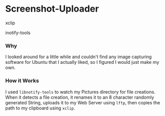 # Screenshot-Uploader

xclip

inotify-tools

### Why
I looked around for a little while and couldn't find any image capturing software for Ubuntu that I actually liked, so I figured I would just make my own.

### How it Works
I used `libnotify-tools` to watch my Pictures directory for file creations. When it detects a file creation, it renames it to an 8 character randomly generated String, uploads it to my Web Server using `lftp`, then copies the path to my clipboard using `xclip`.

